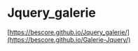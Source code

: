 # Jquery_galerie

[https://bescore.github.io/Jquery_galerie/](https://bescore.github.io/Galerie-Jquery/)
